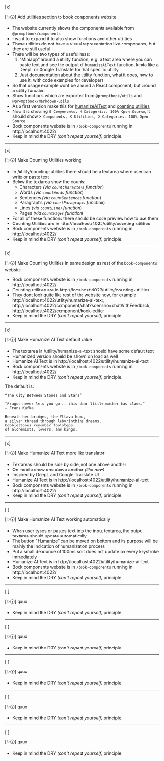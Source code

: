 [x]

[✨🕢] Add utilities section to book components website

-   The website currently shows the components available from `@promptbook/components`
-   I want to expand it to also show functions and other utilities
-   These utilities do not have a visual representation like components, but they are still useful
-   There will be two types of usefullness:
    1.  "Miniapp" around a utility function, e.g. a text area where you can paste text and see the output of `humanizeAiText` function, kinda like a DeepL or Google Translate for that specific utility
    2.  Just documentation about the utility function, what it does, how to use it, with code examples for developers
-   So that usage example wont be around a React component, but around a utility function
-   Show functions which are exported from `@promptbook/utils` and `@promptbook/markdown-utils`
-   As a first version make this for [humanizeAiText](src/utils/markdown/humanizeAiText.ts) and [counting utilities](src/utils/expectation-counters/index.ts)
-   Now it is showing `8 Components, 4 Categories, 100% Open Source`, it should show `X Components, X Utilities, X Categories, 100% Open Source`
-   Book components website is in `/book-components` running in http://localhost:4022/
-   Keep in mind the DRY _(don't repeat yourself)_ principle.

---

[x]

[✨🕢] Make Counting Utilities working

-   In /utility/counting-utilities there should be a textarea where user can write or paste text
-   Below the textarea show the counts:
    -   Characters _(via `countCharacters` function_)
    -   Words _(via `countWords` function_)
    -   Sentences _(via `countSentences` function_)
    -   Paragraphs _(via `countParagraphs` function_)
    -   Lines _(via `countLines` function_)
    -   Pages _(via `countPages` function_)
-   For all of these functions there should be code preview how to use them
-   Counting Utilities are in http://localhost:4022/utility/counting-utilities
-   Book components website is in `/book-components` running in http://localhost:4022/
-   Keep in mind the DRY _(don't repeat yourself)_ principle.

---

[x]

[✨🕢] Make Counting Utilities in same design as rest of the `book-components` website

-   Book components website is in `/book-components` running in http://localhost:4022/
-   Counting utilities are in http://localhost:4022/utility/counting-utilities
-   They dont look quite like rest of the website now, for example http://localhost:4022/utility/humanize-ai-text, http://localhost:4022/component/chat?scenario=chatWithFeedback, http://localhost:4022/component/book-editor
-   Keep in mind the DRY _(don't repeat yourself)_ principle.

---

[x]

[✨🕢] Make Humanize AI Text default value

-   The textarea in /utility/humanize-ai-text should have some default text
-   Humanized version should be shown on load as well
-   Humanize AI Text is in http://localhost:4022/utility/humanize-ai-text
-   Book components website is in `/book-components` running in http://localhost:4022/
-   Keep in mind the DRY _(don't repeat yourself)_ principle.

The default is:

```
“The City Between Stones and Stars”

“Prague never lets you go... this dear little mother has claws.”
— Franz Kafka

Beneath her bridges, the Vltava hums,
a silver thread through labyrinthine dreams.
Cobblestones remember footsteps
of alchemists, lovers, and kings.
```

---

[x]

[✨🕢] Make Humanize AI Text more like translator

-   Textareas should be side by side, not one above another
-   On mobile show one above another _(like now)_
-   Inspired by DeepL and Google Translate UI
-   Humanize AI Text is in http://localhost:4022/utility/humanize-ai-text
-   Book components website is in `/book-components` running in http://localhost:4022/
-   Keep in mind the DRY _(don't repeat yourself)_ principle.

---

[ ]

[✨🕢] Make Humanize AI Text working automatically

-   When user types or pastes text into the input textarea, the output textarea should update automatically
-   The button "Humanize" can be moved on bottom and its purpose will be mainly the indication of humanization process
-   Put a small debounce of 100ms so it does not update on every keystroke immediately
-   Humanize AI Text is in http://localhost:4022/utility/humanize-ai-text
-   Book components website is in `/book-components` running in http://localhost:4022/
-   Keep in mind the DRY _(don't repeat yourself)_ principle.

---

[ ]

[✨🕢] quux

-   Keep in mind the DRY _(don't repeat yourself)_ principle.

---

[ ]

[✨🕢] quux

-   Keep in mind the DRY _(don't repeat yourself)_ principle.

---

[ ]

[✨🕢] quux

-   Keep in mind the DRY _(don't repeat yourself)_ principle.

---

[ ]

[✨🕢] quux

-   Keep in mind the DRY _(don't repeat yourself)_ principle.

---

[ ]

[✨🕢] quux

-   Keep in mind the DRY _(don't repeat yourself)_ principle.

